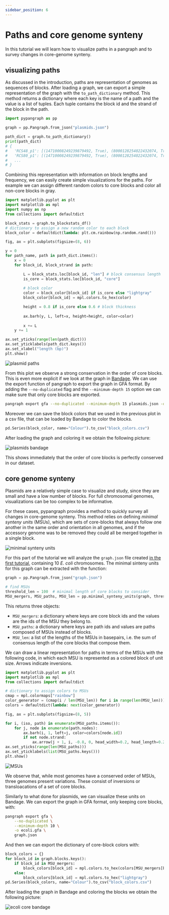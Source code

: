 ```yaml
---
sidebar_position: 6
---
```


# Paths and core genome synteny

In this tutorial we will learn how to visualize paths in a pangraph and to survey changes in core-genome synteny.

## visualizing paths

As discussed in the introduction, paths are representation of genomes as sequences of blocks. After loading a graph, we can export a simple representation of the graph with the `to_path_dictionary` method. This method returns a dictionary where each key is the name of a path and the value is a list of tuples. Each tuple contains the block id and the strand of the block in the path.

```python
import pypangraph as pp

graph = pp.Pangraph.from_json("plasmids.json")

path_dict = graph.to_path_dictionary()
print(path_dict)
# {
#   'RCS48_p1': [(14710008249239879492, True), (8000128254022432074, True), ... ],
#   'RCS80_p1': [(14710008249239879492, True), (8000128254022432074, True), ... ],
#   ...
# }
```

Combining this representation with information on block lengths and frequency, we can easily create simple visualizations for the paths. For example we can assign different random colors to core blocks and color all non-core blocks in gray.

```python
import matplotlib.pyplot as plt
import matplotlib as mpl
import numpy as np
from collections import defaultdict

block_stats = graph.to_blockstats_df()
# dictionary to assign a new random color to each block
block_color = defaultdict(lambda: plt.cm.rainbow(np.random.rand()))

fig, ax = plt.subplots(figsize=(8, 6))

y = 0
for path_name, path in path_dict.items():
    x = 0
    for block_id, block_strand in path:

        L = block_stats.loc[block_id, "len"] # block consensus length
        is_core = block_stats.loc[block_id, "core"]
        
        # block color
        color = block_color[block_id] if is_core else "lightgray"
        block_color[block_id] = mpl.colors.to_hex(color)

        height = 0.8 if is_core else 0.6 # block thickness
        
        ax.barh(y, L, left=x, height=height, color=color)
        
        x += L
    y += 1

ax.set_yticks(range(len(path_dict)))
ax.set_yticklabels(path_dict.keys())
ax.set_xlabel("length (bp)")
plt.show()
```

![plasmid paths](../assets/pp_t4_plasmids_paths.png)

From this plot we observe a strong conservation in the order of core blocks. This is even more explicit if we look at the graph in [Bandage](https://rrwick.github.io/Bandage/). We can use the export function of pangraph to export the graph in GFA format. By adding the `--no-duplicated` flag and the `--minimum-depth 15` option we can make sure that only core blocks are exported.

```bash
pangraph export gfa --no-duplicated --minimum-depth 15 plasmids.json -o plasmids_core.gfa
```

Moreover we can save the block colors that we used in the previous plot in a csv file, that can be loaded by Bandage to color the blocks.

```python
pd.Series(block_color, name="Colour").to_csv("block_colors.csv")
```

After loading the graph and coloring it we obtain the following picture:


![plasmids bandage](../assets/pp_t4_plasmids_bandage.png)

This shows immediately that the order of core blocks is perfectly conserved in our dataset.

## core genome synteny

Plasmids are a relatively simple case to visualize and study, since they are small and have a low number of blocks. For full chromosomal genomes, visualizations can be too complex to be informative.

For these cases, pypangraph provides a method to quickly survey all changes in core-genome synteny. This method relies on defining _minimal synteny units_ (MSUs), which are sets of core-blocks that always follow one another in the same order and orientation in all genomes, and if the accessory genome was to be removed they could all be merged together in a single block.

![minimal synteny units](../assets/pp_t4_minimal_synteny_units.png)

For this part of the tutorial we will analyze the `graph.json` file created [in the first tutorial](../tutorial/t01-building-pangraph.md#building-the-pangraph), containing 10 _E. coli_ chromosomes. The minimal sinteny units for this graph can be extracted with the function:

```python
graph = pp.Pangraph.from_json("graph.json")

# find MSUs
threshold_len = 100  # minimal length of core blocks to consider
MSU_mergers, MSU_paths, MSU_len = pp.minimal_synteny_units(graph, threshold_len)
```

This returns three objects:

- `MSU_mergers`: a dictionary where keys are core block ids and the values are the ids of the MSU they belong to.
- `MSU_paths`: a dictionary where keys are path ids and values are paths composed of MSUs instead of blocks.
- `MSU_len`: a list of the lengths of the MSUs in basepairs, i.e. the sum of consensus length of the core blocks that compose them.

We can draw a linear representation for paths in terms of the MSUs with the following code, in which each MSU is represented as a colored block of unit size. Arrows indicate inversions.

```python
import matplotlib.pyplot as plt
import matplotlib as mpl
from collections import defaultdict

# dictionary to assign colors to MSUs
cmap = mpl.colormaps["rainbow"]
color_generator = (cmap(i / len(MSU_len)) for i in range(len(MSU_len)))
colors = defaultdict(lambda: next(color_generator))

fig, ax = plt.subplots(figsize=(8, 5))

for i, (iso, path) in enumerate(MSU_paths.items()):
    for j, node in enumerate(path.nodes):
        ax.barh(i, 1, left=j, color=colors[node.id])
        if not node.strand:
            ax.arrow(j + 1, i, -0.8, 0, head_width=0.2, head_length=0.2)
ax.set_yticks(range(len(MSU_paths)))
ax.set_yticklabels(list(MSU_paths.keys()))
plt.show()
```

![MSUs](../assets/pp_t4_MSUs.png)

We observe that, while most genomes have a conserved order of MSUs, three genomes present variations. These consist of inversions or transloacations of a set of core blocks.

Similarly to what done for plasmids, we can visualize these units on Bandage. We can export the graph in GFA format, only keeping core blocks, with:

```bash
pangraph export gfa \
    --no-duplicated \
    --minimum-depth 10 \
    -o ecoli.gfa \
    graph.json 
```

And then we can export the dictionary of core-block colors with:

```python
block_colors = {}
for block_id in graph.blocks.keys():
    if block_id in MSU_mergers:
        block_colors[block_id] = mpl.colors.to_hex(colors[MSU_mergers[block_id]])
    else:
        block_colors[block_id] = mpl.colors.to_hex("lightgray")
pd.Series(block_colors, name="Colour").to_csv("block_colors.csv")
```

After loading the graph in Bandage and coloring the blocks we obtain the following picture:

![ecoli core bandage](../assets/pp_t4_ecoli_bandage.png)
